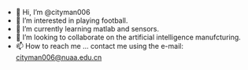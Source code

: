 - 👋 Hi, I’m @cityman006
- 👀 I’m interested in playing football.
- 🌱 I’m currently learning matlab and sensors.
- 💞️ I’m looking to collaborate on the artificial intelligence manufcturing.
- 📫 How to reach me ... contact me using the e-mail: cityman006@nuaa.edu.cn

<!---
cityman006/cityman006 is a ✨ special ✨ repository because its `README.md` (this file) appears on your GitHub profile.
You can click the Preview link to take a look at your changes.
--->
